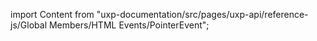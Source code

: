 
import Content from "uxp-documentation/src/pages/uxp-api/reference-js/Global Members/HTML Events/PointerEvent";

<Content query="product=photoshop"/>
